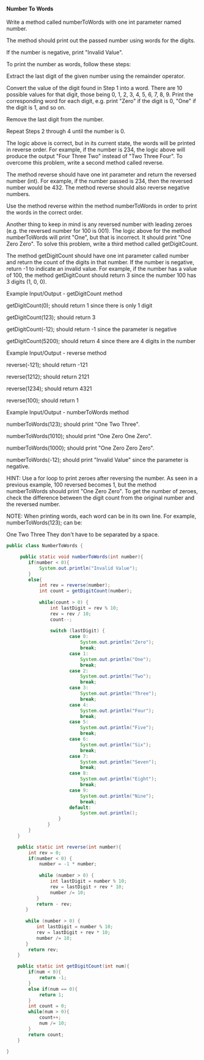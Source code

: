 #### Number To Words
Write a method called numberToWords with one int parameter named number.

The method should print out the passed number using words for the digits.

If the number is negative, print "Invalid Value".

To print the number as words, follow these steps:

Extract the last digit of the given number using the remainder operator. 

Convert the value of the digit found in Step 1 into a word. There are 10 possible values for that digit, those being 0, 1, 2, 3, 4, 5, 6, 7, 8, 9. Print the corresponding word for each digit, e.g. print "Zero" if the digit is 0, "One" if the digit is 1, and so on.

Remove the last digit from the number.

Repeat Steps 2 through 4 until the number is 0.

The logic above is correct, but in its current state, the words will be printed in reverse order. For example, if the number is 234, the logic above will produce the output "Four Three Two" instead of "Two Three Four". To overcome this problem, write a second method called reverse.

The method reverse should have one int parameter and return the reversed number (int). For example, if the number passed is 234, then the reversed number would be 432. The method  reverse should also reverse negative numbers.

Use the method reverse within the method numberToWords in order to print the words in the correct order.

Another thing to keep in mind is any reversed number with leading zeroes (e.g. the reversed number for 100 is 001). The logic above for the method numberToWords will print "One", but that is incorrect. It should print "One Zero Zero". To solve this problem, write a third method called getDigitCount. 

The method getDigitCount should have one int parameter called number and return the count of the digits in that number. If the number is negative, return -1 to indicate an invalid value.
For example, if the number has a value of 100, the method getDigitCount should return 3 since the number 100 has 3 digits (1, 0, 0).

Example Input/Output - getDigitCount method

getDigitCount(0); should return 1 since there is only 1 digit

getDigitCount(123); should return 3

getDigitCount(-12); should return -1 since the parameter is negative

getDigitCount(5200); should return 4 since there are 4 digits in the number

Example Input/Output - reverse method

reverse(-121); should  return -121

reverse(1212); should return  2121

reverse(1234); should return 4321

reverse(100); should return 1

Example Input/Output - numberToWords method

numberToWords(123); should print "One Two Three".

numberToWords(1010); should print "One Zero One Zero".

numberToWords(1000); should print "One Zero Zero Zero".

numberToWords(-12); should print "Invalid Value" since the parameter is negative.


HINT: Use a for loop to print zeroes after reversing the number. As seen in a previous example, 100 reversed becomes 1, but the method numberToWords should print "One Zero Zero". To get the number of zeroes, check the difference between the digit count from the original number and the reversed number. 

NOTE: When printing words, each word can be in its own line. For example, numberToWords(123); can be:

One
Two
Three
They don't have to be separated by a space.


```java
public class NumberToWords {

     public static void numberToWords(int number){
        if(number < 0){
            System.out.println("Invalid Value");
        }
        else{
            int rev = reverse(number);
            int count = getDigitCount(number);
            
            while(count > 0) {
                int lastDigit = rev % 10;
                rev = rev / 10;
                count--;
                
                switch (lastDigit) {
                       case 0:
                           System.out.println("Zero");
                           break;
                       case 1:
                           System.out.println("One");
                           break;
                       case 2:
                           System.out.println("Two");
                           break;
                       case 3:
                           System.out.println("Three");
                           break;
                       case 4:
                           System.out.println("Four");
                           break;
                       case 5:
                           System.out.println("Five");
                           break;
                       case 6:
                           System.out.println("Six");
                           break;
                       case 7:
                           System.out.println("Seven");
                           break;
                       case 8:
                           System.out.println("Eight");
                           break;
                       case 9:
                           System.out.println("Nine");
                           break;
                       default:
                           System.out.println();
                   }
               }
        }
    }

    public static int reverse(int number){
        int rev = 0;
        if(number < 0) {
            number = -1 * number;
            
            while (number > 0) {
                int lastDigit = number % 10;
                rev = lastDigit + rev * 10;
                number /= 10;
           }
           return - rev;
       }
       
       while (number > 0) {
           int lastDigit = number % 10;
           rev = lastDigit + rev * 10;
           number /= 10;
       }
        return rev;
    }

    public static int getDigitCount(int num){
        if(num < 0){
            return -1;
        }
        else if(num == 0){
            return 1;
        }
        int count = 0;
        while(num > 0){
            count++;
            num /= 10;
        }
        return count;
    }
    
}